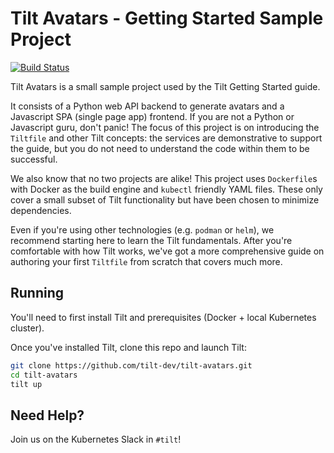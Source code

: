 # Tilt Avatars - Getting Started Sample Project

[![Build Status](https://circleci.com/gh/tilt-dev/tilt-avatars/tree/main.svg?style=shield)](https://circleci.com/gh/tilt-dev/tilt-avatars)

Tilt Avatars is a small sample project used by the Tilt Getting Started guide.

It consists of a Python web API backend to generate avatars and a Javascript SPA (single page app) frontend.
If you are not a Python or Javascript guru, don't panic!
The focus of this project is on introducing the `Tiltfile` and other Tilt concepts: the services are demonstrative to support the guide, but you do not need to understand the code within them to be successful.

We also know that no two projects are alike!
This project uses `Dockerfile`s with Docker as the build engine and `kubectl` friendly YAML files.
These only cover a small subset of Tilt functionality but have been chosen to minimize dependencies.

Even if you're using other technologies (e.g. `podman` or `helm`), we recommend starting here to learn the Tilt fundamentals.
After you're comfortable with how Tilt works, we've got a more comprehensive guide on authoring your first `Tiltfile` from scratch that covers much more.

## Running
You'll need to first install Tilt and prerequisites (Docker + local Kubernetes cluster).

Once you've installed Tilt, clone this repo and launch Tilt:
```sh
git clone https://github.com/tilt-dev/tilt-avatars.git
cd tilt-avatars
tilt up
```

## Need Help?
Join us on the Kubernetes Slack in `#tilt`!
